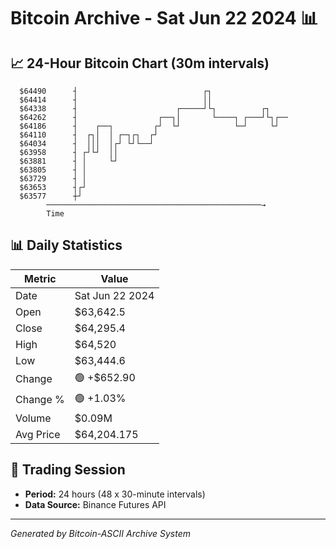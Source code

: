 # Bitcoin Archive - Sat Jun 22 2024 📊

## 📈 24-Hour Bitcoin Chart (30m intervals)

```
  $64490      ┤                            ┌┐                  
  $64414      ┤                            ││                  
  $64338      ┤                      ┌─────┘└┐          ┌┐     
  $64262      ┤                  ┌──┐│       └────┐ ┌───┘└┐┌── 
  $64186      ┤    ┌──┐         ┌┘  └┘            └─┘     └┘   
  $64110      ┤  ┌┐│  │ ┌─┐┌┐  ┌┘                              
  $64034      ┤  │││  │┌┘ └┘└──┘                               
  $63958      ┤ ┌┘└┘  ││                                       
  $63881      ┤ │     └┘                                       
  $63805      ┤ │                                              
  $63729      ┤ │                                              
  $63653      ┤┌┘                                              
  $63577      ┼┘                                               
        ────────────────────────────────────────────────→
        Time
```

## 📊 Daily Statistics

| Metric | Value |
|--------|-------|
| Date | Sat Jun 22 2024 |
| Open | $63,642.5 |
| Close | $64,295.4 |
| High | $64,520 |
| Low | $63,444.6 |
| Change | 🟢 +$652.90 |
| Change % | 🟢 +1.03% |
| Volume | $0.09M |
| Avg Price | $64,204.175 |

## 📅 Trading Session

- **Period:** 24 hours (48 x 30-minute intervals)
- **Data Source:** Binance Futures API

---
*Generated by Bitcoin-ASCII Archive System*
